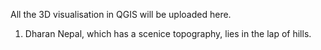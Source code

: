 All the 3D visualisation in QGIS will be uploaded here. 
1. Dharan Nepal, which has a scenice topography, lies in the lap of hills.
